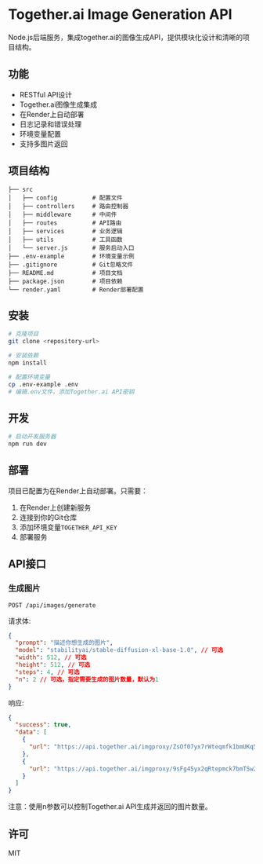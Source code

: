 # Together.ai Image Generation API

Node.js后端服务，集成together.ai的图像生成API，提供模块化设计和清晰的项目结构。

## 功能

- RESTful API设计
- Together.ai图像生成集成
- 在Render上自动部署
- 日志记录和错误处理
- 环境变量配置
- 支持多图片返回

## 项目结构

```
├── src
│   ├── config          # 配置文件
│   ├── controllers     # 路由控制器
│   ├── middleware      # 中间件
│   ├── routes          # API路由
│   ├── services        # 业务逻辑
│   ├── utils           # 工具函数
│   └── server.js       # 服务启动入口
├── .env-example        # 环境变量示例
├── .gitignore          # Git忽略文件
├── README.md           # 项目文档
├── package.json        # 项目依赖
└── render.yaml         # Render部署配置
```

## 安装

```bash
# 克隆项目
git clone <repository-url>

# 安装依赖
npm install

# 配置环境变量
cp .env-example .env
# 编辑.env文件，添加Together.ai API密钥
```

## 开发

```bash
# 启动开发服务器
npm run dev
```

## 部署

项目已配置为在Render上自动部署。只需要：

1. 在Render上创建新服务
2. 连接到你的Git仓库
3. 添加环境变量`TOGETHER_API_KEY`
4. 部署服务

## API接口

### 生成图片

```
POST /api/images/generate
```

请求体:

```json
{
  "prompt": "描述你想生成的图片",
  "model": "stabilityai/stable-diffusion-xl-base-1.0", // 可选
  "width": 512, // 可选
  "height": 512, // 可选
  "steps": 4, // 可选
  "n": 2 // 可选，指定需要生成的图片数量，默认为1
}
```

响应:

```json
{
  "success": true,
  "data": [
    {
      "url": "https://api.together.ai/imgproxy/ZsOf07yx7rWteqmfk1bmUKq5ejX380x7yn3y8pGn"
    },
    {
      "url": "https://api.together.ai/imgproxy/9sFg45yx2qRtepmck7bmTSw2ejX380x7tm3p4cHn"
    }
  ]
}
```

注意：使用n参数可以控制Together.ai API生成并返回的图片数量。

## 许可

MIT 